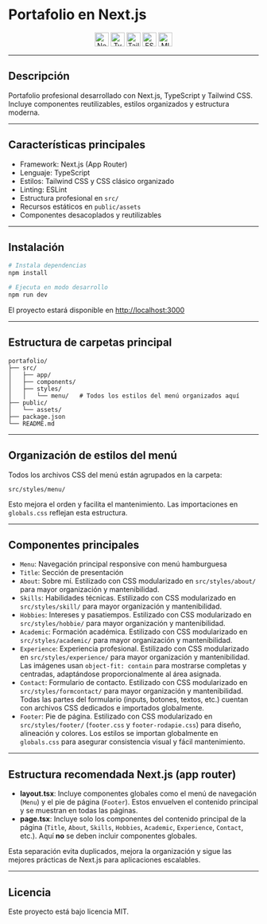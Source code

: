 # Portafolio en Next.js

<p align="center">
  <img src="https://img.shields.io/badge/Next.js-000?style=for-the-badge&logo=nextdotjs&logoColor=white" alt="Next.js" height="28"/>
  <img src="https://img.shields.io/badge/TypeScript-3178C6?style=for-the-badge&logo=typescript&logoColor=white" alt="TypeScript" height="28"/>
  <img src="https://img.shields.io/badge/Tailwind_CSS-38B2AC?style=for-the-badge&logo=tailwind-css&logoColor=white" alt="Tailwind CSS" height="28"/>
  <img src="https://img.shields.io/badge/ESLint-4B32C3?style=for-the-badge&logo=eslint&logoColor=white" alt="ESLint" height="28"/>
  <a href="LICENSE"><img src="https://img.shields.io/badge/License-MIT-green?style=for-the-badge" alt="MIT License" height="28"/></a>
</p>

---

## Descripción

Portafolio profesional desarrollado con Next.js, TypeScript y Tailwind CSS. Incluye componentes reutilizables, estilos organizados y estructura moderna.

---

## Características principales
- Framework: Next.js (App Router)
- Lenguaje: TypeScript
- Estilos: Tailwind CSS y CSS clásico organizado
- Linting: ESLint
- Estructura profesional en `src/`
- Recursos estáticos en `public/assets`
- Componentes desacoplados y reutilizables

---

## Instalación

```bash
# Instala dependencias
npm install

# Ejecuta en modo desarrollo
npm run dev
```

El proyecto estará disponible en [http://localhost:3000](http://localhost:3000)

---

## Estructura de carpetas principal

```
portafolio/
├── src/
│   ├── app/
│   ├── components/
│   ├── styles/
│   │   └── menu/   # Todos los estilos del menú organizados aquí
├── public/
│   └── assets/
├── package.json
└── README.md
```

---

## Organización de estilos del menú

Todos los archivos CSS del menú están agrupados en la carpeta:

```
src/styles/menu/
```

Esto mejora el orden y facilita el mantenimiento. Las importaciones en `globals.css` reflejan esta estructura.

---

## Componentes principales

- `Menu`: Navegación principal responsive con menú hamburguesa
- `Title`: Sección de presentación
- `About`: Sobre mí. Estilizado con CSS modularizado en `src/styles/about/` para mayor organización y mantenibilidad.
- `Skills`: Habilidades técnicas. Estilizado con CSS modularizado en `src/styles/skill/` para mayor organización y mantenibilidad.
- `Hobbies`: Intereses y pasatiempos. Estilizado con CSS modularizado en `src/styles/hobbie/` para mayor organización y mantenibilidad.
- `Academic`: Formación académica. Estilizado con CSS modularizado en `src/styles/academic/` para mayor organización y mantenibilidad.
- `Experience`: Experiencia profesional. Estilizado con CSS modularizado en `src/styles/experience/` para mayor organización y mantenibilidad. Las imágenes usan `object-fit: contain` para mostrarse completas y centradas, adaptándose proporcionalmente al área asignada.
- `Contact`: Formulario de contacto. Estilizado con CSS modularizado en `src/styles/formcontact/` para mayor organización y mantenibilidad. Todas las partes del formulario (inputs, botones, textos, etc.) cuentan con archivos CSS dedicados e importados globalmente.
- `Footer`: Pie de página. Estilizado con CSS modularizado en `src/styles/footer/` (`footer.css` y `footer-rodapie.css`) para diseño, alineación y colores. Los estilos se importan globalmente en `globals.css` para asegurar consistencia visual y fácil mantenimiento.

---

## Estructura recomendada Next.js (app router)

- **layout.tsx**: Incluye componentes globales como el menú de navegación (`Menu`) y el pie de página (`Footer`). Estos envuelven el contenido principal y se muestran en todas las páginas.
- **page.tsx**: Incluye solo los componentes del contenido principal de la página (`Title`, `About`, `Skills`, `Hobbies`, `Academic`, `Experience`, `Contact`, etc.). Aquí **no** se deben incluir componentes globales.

Esta separación evita duplicados, mejora la organización y sigue las mejores prácticas de Next.js para aplicaciones escalables.

---

## Licencia

Este proyecto está bajo licencia MIT.
